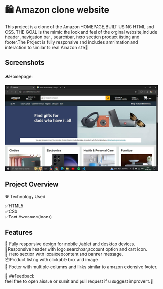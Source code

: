 
# 🛍 Amazon clone website
 This project is a clone of the Amazon HOMEPAGE,BUILT USING HTML and CSS. THE GOAL is the mimic the look and feel of the orginal website,include header ,navigation bar , searchbar, hero section product listing and footer.The Project is fully responsive and includes amnimation and interaction to similar to real Amazon site🎯 


## Screenshots
⛺Homepage:  

![image alt](https://github.com/Divanshugaur001/Amazon-Clone/blob/01bafd6017ee6dad38c7479fd790ac63140df5ed/rer.JPG)


## Project Overview
⚒ Technology Used

✅HTML5  
✅CSS  
✅Font Awesome(icons)  


## Features

 📱 Fully responsive design for mobile ,tablet and desktop devices.  
 🎯Responsive header with logo,searchbar,account option and cart icon.  
🌄 Hero section with localixedcontent and banner message.  
📦Product listing with clickable box and image.  
📄 Footer with multiple-columns and links similar to amazon extensive footer.  


🔔 ##Feedback  
feel free to open aissue or sumit and pull request if u suggest improvent.📄
